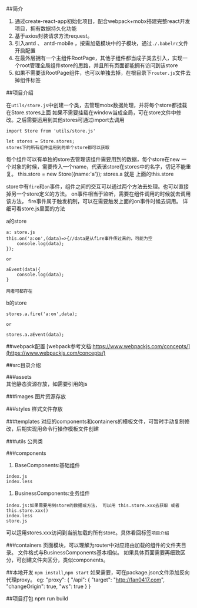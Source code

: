 ##简介
1. 通过create-react-app初始化项目，配合webpack+mobx搭建完整react开发项目，拥有数据持久化功能
1. 基于axios封装请求方法request。
1. 引入antd 、 antd-mobile ，按需加载模块中的子模块，通过`./.babelrc`文件开启配置
1. 在最外层拥有一个主组件RootPage，其他子组件都当成子类去引入，实现一个root管理全局组件store的思路，并且所有页面都能拥有访问到该store
1. 如果不需要该RootPage组件，也可以单独去掉，在根目录下`router.js`文件去掉组件标签

##项目介绍

在`utils/store.js`中创建一个类，去管理mobx数据处理，并将每个store都挂载在Store.stores上面
如果不需要挂载在window当成全局，可在store文件中修改。之后需要运用到其他stores可通过import去调用

```
import Store from 'utils/store.js'

let stores = Store.stores;
stores下的所有组件运用到的单个store都可以获取

```

每个组件可以有单独的store去管理该组件需要用到的数据，每个store在new 一个对象的时候，需要传入一个name，代表该store在stores中的名字，切记不能重复。
this.store = new Store({name:'a'});
stores.a 就是 上面的this.store

store中有`fire`和`on`事件，组件之间的交互可以通过两个方法去处理。也可以直接掉另一个store定义的方法。
on事件相当于监听，需要在组件调用的时候就去调用该方法，
fire事件属于触发机制，可以在需要触发上面的on事件时候去调用。
详细可看store.js里面的方法

a的store
```
a: store.js
this.on('a:on',(data)=>{//data是从fire事件传过来的，可能为空
    console.log(data);
});

or 

aEvent(data){
    console.log(data);
}

两者可都存在
```

b的store
```
stores.a.fire('a:on',data);

or

stores.a.aEvent(data);
```


##webpack配置
[webpack参考文档:https://www.webpackjs.com/concepts/](https://www.webpackjs.com/concepts/)


##src目录介绍

###assets  
其他静态资源存放，如需要引用的js

###images
图片资源存放

###styles
样式文件存放

###templates
对应的components和containers的模板文件，可暂时手动复制修改，后期实现用命令行操作模板文件创建

###utils
公共类

###components
1. BaseComponents:基础组件
```
index.js 
index.less
```
1. BusinessComponents:业务组件
```
index.js:如果需要用到store的数据或方法， 可以用 this.store.xxx去获取 或者 this.store.xxx()
index.less
store.js  
```
可以运用stores.xxx访问到当前加载的所有store。具体看回标签`项目介绍`


###containers
页面模块，可以理解为router中对应路由加载的组件的文件夹目录。
文件格式与BusinessComponents基本相似。
如果具体页面需要再细致区分，可创建文件夹区分，类似components。



##本地开发
`npm install`,`npm start`
如果需要，可在package.json文件添加反向代理proxy。
eg: "proxy": {
    "/api": {
      "target": "http://fan0417.com",
      "changeOrigin": true,
      "ws": true
    }
  }

##项目打包
npm run build





